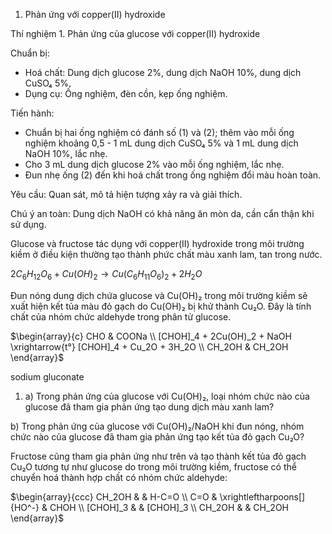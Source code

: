 1. Phản ứng với copper(II) hydroxide

Thí nghiệm 1. Phản ứng của glucose với copper(II) hydroxide

Chuẩn bị:
- Hoá chất: Dung dịch glucose 2%, dung dịch NaOH 10%, dung dịch CuSO₄ 5%.
- Dụng cụ: Ống nghiệm, đèn cồn, kẹp ống nghiệm.

Tiến hành:
- Chuẩn bị hai ống nghiệm có đánh số (1) và (2); thêm vào mỗi ống nghiệm khoảng 0,5 - 1 mL dung dịch CuSO₄ 5% và 1 mL dung dịch NaOH 10%, lắc nhẹ.
- Cho 3 mL dung dịch glucose 2% vào mỗi ống nghiệm, lắc nhẹ.
- Đun nhẹ ống (2) đến khi hoá chất trong ống nghiệm đổi màu hoàn toàn.

Yêu cầu: Quan sát, mô tả hiện tượng xảy ra và giải thích.

Chú ý an toàn: Dung dịch NaOH có khả năng ăn mòn da, cần cẩn thận khi sử dụng.

Glucose và fructose tác dụng với copper(II) hydroxide trong môi trường kiềm ở điều kiện thường tạo thành phức chất màu xanh lam, tan trong nước.

$2C_6H_{12}O_6 + Cu(OH)_2 \rightarrow Cu(C_6H_{11}O_6)_2 + 2H_2O$

Đun nóng dung dịch chứa glucose và Cu(OH)₂ trong môi trường kiềm sẽ xuất hiện kết tủa màu đỏ gạch do Cu(OH)₂ bị khử thành Cu₂O. Đây là tính chất của nhóm chức aldehyde trong phân tử glucose.

$\begin{array}{c}
CHO & COONa \\
[CHOH]_4 + 2Cu(OH)_2 + NaOH \xrightarrow{t°} [CHOH]_4 + Cu_2O + 3H_2O \\
CH_2OH & CH_2OH
\end{array}$

sodium gluconate

1. a) Trong phản ứng của glucose với Cu(OH)₂, loại nhóm chức nào của glucose đã tham gia phản ứng tạo dung dịch màu xanh lam?

b) Trong phản ứng của glucose với Cu(OH)₂/NaOH khi đun nóng, nhóm chức nào của glucose đã tham gia phản ứng tạo kết tủa đỏ gạch Cu₂O?

Fructose cũng tham gia phản ứng như trên và tạo thành kết tủa đỏ gạch Cu₂O tương tự như glucose do trong môi trường kiềm, fructose có thể chuyển hoá thành hợp chất có nhóm chức aldehyde:

$\begin{array}{ccc}
CH_2OH & & H-C=O \\
C=O & \xrightleftharpoons[]{HO^-} & CHOH \\
[CHOH]_3 & & [CHOH]_3 \\
CH_2OH & & CH_2OH
\end{array}$